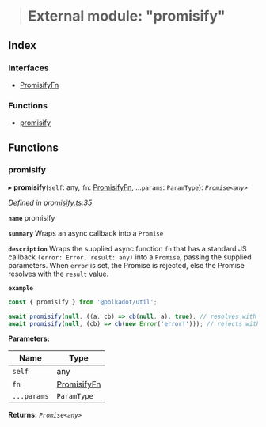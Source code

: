 > # External module: "promisify"

## Index

### Interfaces

* [PromisifyFn](../interfaces/_promisify_.promisifyfn.md)

### Functions

* [promisify](_promisify_.md#promisify)

## Functions

###  promisify

▸ **promisify**(`self`: any, `fn`: [PromisifyFn](../interfaces/_promisify_.promisifyfn.md), ...`params`: `ParamType`): *`Promise<any>`*

*Defined in [promisify.ts:35](https://github.com/polkadot-js/common/blob/4308722/packages/util/src/promisify.ts#L35)*

**`name`** promisify

**`summary`** Wraps an async callback into a `Promise`

**`description`** 
Wraps the supplied async function `fn` that has a standard JS callback `(error: Error, result: any)` into a `Promise`, passing the supplied parameters. When `error` is set, the Promise is rejected, else the Promise resolves with the `result` value.

**`example`** 
<BR>

```javascript
const { promisify } from '@polkadot/util';

await promisify(null, ((a, cb) => cb(null, a), true); // resolves with `true`
await promisify(null, (cb) => cb(new Error('error!'))); // rejects with `error!`
```

**Parameters:**

Name | Type |
------ | ------ |
`self` | any |
`fn` | [PromisifyFn](../interfaces/_promisify_.promisifyfn.md) |
`...params` | `ParamType` |

**Returns:** *`Promise<any>`*